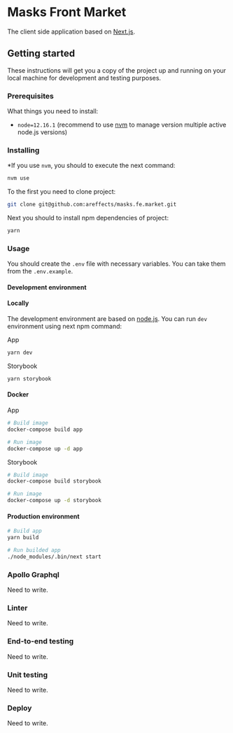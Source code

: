 # Masks Front Market

The client side application based on [Next.js](https://nextjs.org/).

## Getting started

These instructions will get you a copy of the project up and running on your local machine for development and testing purposes.

### Prerequisites

What things you need to install:

- `node=12.16.1` (recommend to use [nvm](https://github.com/nvm-sh/nvm) to manage version multiple active node.js versions)

### Installing

*If you use `nvm`, you should to execute the next command:

```bash
nvm use
```

To the first you need to clone project:

```bash
git clone git@github.com:areffects/masks.fe.market.git
```

Next you should to install npm dependencies of project:

```bash
yarn
```

### Usage

You should create the `.env` file with necessary variables. You can take them from the `.env.example`.

#### Development environment

#### Locally

The development environment are based on [node.js](https://nodejs.org/). You can run `dev` environment using next npm command:

App

```bash
yarn dev
```

Storybook

```bash
yarn storybook
```

#### Docker

App

```bash
# Build image
docker-compose build app

# Run image
docker-compose up -d app
```

Storybook

```bash
# Build image
docker-compose build storybook

# Run image
docker-compose up -d storybook
```

#### Production environment

```bash
# Build app
yarn build

# Run builded app
./node_modules/.bin/next start
```

### Apollo Graphql

Need to write.

### Linter

Need to write.

### End-to-end testing

Need to write.

### Unit testing

Need to write.

### Deploy

Need to write.
